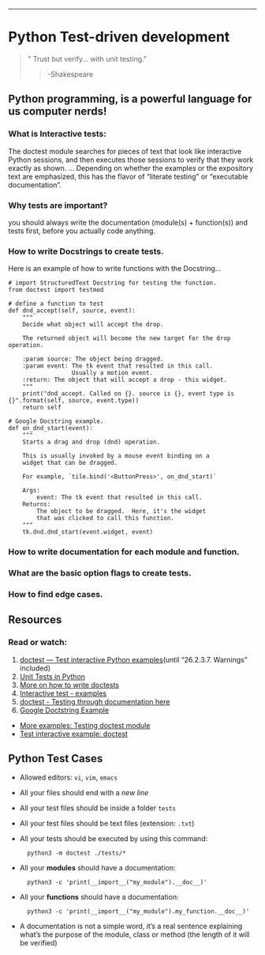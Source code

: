 ------------------------------------
Python Test-driven development
====================================

  >" Trust but verify... with unit testing."
  >  >-Shakespeare

Python programming, is a powerful language for us computer nerds!
--------------------------------------------------------------------

### What is Interactive tests:

<p>
The doctest module searches for pieces of text that look like interactive Python sessions,
and then executes those sessions to verify that they work exactly as shown. ...
Depending on whether the examples or the expository text are emphasized,
this has the flavor of “literate testing” or “executable documentation”.
</p>

### Why tests are important?

you should always write the documentation (module(s) + function(s)) and tests first,
before you actually code anything.

### How to write Docstrings to create tests.

Here is an example of how to write functions with the Docstring...

```
# import StructuredText Docstring for testing the function.
from doctest import testmod

# define a function to test
def dnd_accept(self, source, event):
    """
    Decide what object will accept the drop.

    The returned object will become the new target for the drop operation.

    :param source: The object being dragged.
    :param event: The tk event that resulted in this call.
                  Usually a motion event.
    :return: The object that will accept a drop - this widget.
    """
    print("dnd_accept. Called on {}. source is {}, event type is {}".format(self, source, event.type))
    return self
```
```
# Google Docstring example.
def on_dnd_start(event):
    """
	Starts a drag and drop (dnd) operation.

    This is usually invoked by a mouse event binding on a
    widget that can be dragged.

    For example, `tile.bind('<ButtonPress>', on_dnd_start)`

    Args:
        event: The tk event that resulted in this call.
    Returns:
        The object to be dragged.  Here, it's the widget
        that was clicked to call this function.
    """
    tk.dnd.dnd_start(event.widget, event)
```


### How to write documentation for each module and function.


### What are the basic option flags to create tests.
### How to find edge cases.

Resources
------------------
### Read or watch:

1. [doctest — Test interactive Python examples](https://docs.python.org/3.4/library/doctest.html)(until “26.2.3.7. Warnings” included)
2. [Unit Tests in Python](https://www.youtube.com/watch?v=1Lfv5tUGsn8)
3. [More on how to write doctests](https://www.digitalocean.com/community/tutorials/how-to-write-doctests-in-python)
4. [Interactive test - examples](https://www.tutorialspoint.com/test-interactive-python-examples-doctest)
5. [doctest - Testing through documentation here](https://pymotw.com/3/doctest/)
6. [Google Doctstring Example](https://sphinxcontrib-napoleon.readthedocs.io/en/latest/example_google.html)
  * [More examples: Testing doctest module](https://www.geeksforgeeks.org/testing-in-python-using-doctest-module/)
  * [Test interactive example: doctest](https://docs.python.org/3/library/doctest.html)

Python Test Cases
------------------
* Allowed editors: `vi`, `vim`, `emacs`
* All your files should end with a *new line*
* All your test files should be inside a folder `tests`
* All your test files should be text files (extension: `.txt`)
* All your tests should be executed by using this command:

		python3 -m doctest ./tests/*


* All your **modules** should have a documentation:

		python3 -c 'print(__import__("my_module").__doc__)'


* All your **functions** should have a documentation:

		python3 -c 'print(__import__("my_module").my_function.__doc__)'


* A documentation is not a simple word, it’s a real sentence explaining what’s the purpose of the module, class or method (the length of it will be verified)
